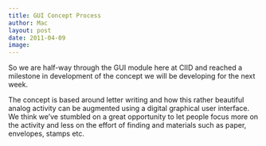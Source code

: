 ```yaml
---
title: GUI Concept Process
author: Mac
layout: post
date: 2011-04-09
image: 
---
```

So we are half-way through the GUI module here at CIID and reached a milestone in development of the concept we will be developing for the next week. 

The concept is based around letter writing and how this rather beautiful analog activity can be augmented using a digital graphical user interface. We think we&#8217;ve stumbled on a great opportunity to let people focus more on the activity and less on the effort of finding and materials such as paper, envelopes, stamps etc.
